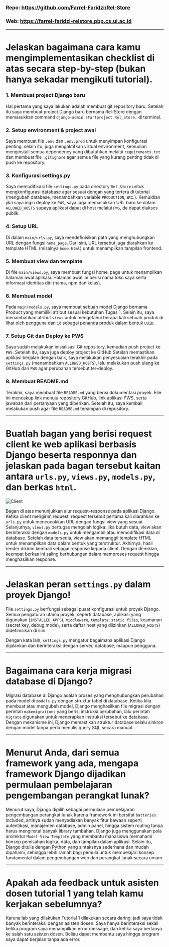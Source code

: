 ### Repo: https://github.com/Farrel-Faridzi/Rel-Store
### Web: https://farrel-faridzi-relstore.pbp.cs.ui.ac.id

---

# Jelaskan bagaimana cara kamu mengimplementasikan checklist di atas secara step-by-step (bukan hanya sekadar mengikuti tutorial).

### 1. Membuat project Django baru
Hal pertama yang saya lakukan adalah membuat git repository baru. Setelah itu saya membuat project Django baru bernama Rel-Store dengan memasukkan command ```django-admin startproject Rel_Store.``` di terminal.

### 2. Setup environment & project awal
Saya membuat file ```.env``` dan ```.env.prod``` untuk menyimpan konfigurasi penting. selain itu, juga mengaktifkan virtual environment, kemudian menginstall semua dependency yang dibutuhkan melalui ```requirements.txt``` dan membuat file ```.gitignore``` agar semua file yang kurang penting tidak di push ke repository.

### 3. Konfigurasi settings.py
Saya memodifikasi file ```settings.py``` pada directory ```Rel_Store``` untuk mengkonfigurasi database agar sesuai dengan yang tertera di tutorial (mengubah database, menambahkan variable ```PRODUCTION```, etc.). Kemuidian jika saya ingin deploy ke ```PWS```, saya juga memasukkan URL baru ke dalam ```ALLOWED_HOSTS``` supaya aplikasi dapat di host melalui ```PWS```, da dapat diakses publik.

### 4. Setup URL
Di dalam ```main/urls.py```, saya mendefinisikan path yang menghubungkan URL dengan fungsi ```home_page```. Dari sini, URL tersebut juga diarahkan ke template HTML (misalnya ```home.html```) untuk menampilkan tampilan frontend.

### 5. Membuat view dan template
Di file ```main/views.py```, saya membuat fungsi home_page untuk menampilkan halaman awal aplikasi. Halaman awal ini berisi nama toko saya serta informasi identitas diri (nama, npm dan kelas).

### 6. Membuat model
Pada ```main/models.py```, saya membuat sebuah model Django bernama Product yang memiliki atribut sesuai kebutuhan Tugas 1. Selain itu, saya menambahkan atribut ```views``` untuk mengetahui berapa kali sebuah produk di lihat oleh pengguna dan ```id``` sebagai penanda produk dalam bentuk ```UUID```.

### 7. Setup Git dan Deploy ke PWS
Saya sudah melakukan inisialisasi Git repository, kemudian push project ke ```PWS```. Setelah itu, saya juga deploy project ke GitHub Setelah memastikan aplikasi berjalan dengan baik, saya melakukan penyesuaian terakhir pada ```settings.py``` (menambahkan ```ALLOWED_HOSTS```), lalu melakukan push ulang ke GitHub dan ```PWS``` agar perubahan tersebut ter-deploy.

### 8. Membuat README.md
Terakhir, saya membuat file ```README.md``` yang berisi dokumentasi proyek. File ini mencakup link menuju repository GitHub, link aplikasi PWS, serta jawaban dari pertanyaan yang diberikan. Setelah itu, saya kembali melakukan push agar file ```README.md``` tersimpan di repository.

---

# Buatlah bagan yang berisi request client ke web aplikasi berbasis Django beserta responnya dan jelaskan pada bagan tersebut kaitan antara ```urls.py```, ```views.py```, ```models.py```, dan berkas ```html```.

![Client](https://github.com/user-attachments/assets/2a73dd07-ec03-400f-82c4-7fd2efc34d9c)


Bagan di atas menunjukkan alur request–response pada aplikasi Django. Ketika client mengirim request, request tersebut pertama kali diarahkan ke ```urls.py``` untuk mencocokkan URL dengan fungsi view yang sesuai. Selanjutnya, ```views.py``` bertugas mengolah logika: jika butuh data, view akan berinteraksi dengan ```models.py``` untuk mengambil atau memodifikasi data di database. Setelah data tersedia, view akan memanggil template HTML untuk menampilkan data dalam bentuk yang terstruktur. Akhirnya, hasil render dikirim kembali sebagai response kepada client. Dengan demikian, keempat berkas ini saling berhubungan dalam memproses request hingga menghasilkan response.

---

# Jelaskan peran ```settings.py``` dalam proyek Django!
File ```settings.py``` berfungsi sebagai pusat konfigurasi untuk proyek Django. Semua pengaturan utama proyek, seperti database, aplikasi yang digunakan (```INSTALLED_APPS```), ```middleware```, ```template```, ```static files```, keamanan (secret key, debug mode), serta daftar host yang diizinkan (```ALLOWED_HOSTS```) didefinisikan di sini.

Dengan kata lain, ```settings.py``` mengatur bagaimana aplikasi Django dijalankan dan berinteraksi dengan server, database, maupun pengguna.

---

# Bagaimana cara kerja migrasi database di Django?
Migrasi database di Django adalah proses yang menghubungkan perubahan pada model di ```models.py``` dengan struktur tabel di database. Ketika kita membuat atau mengubah model, Django menghasilkan file migrasi dengan perintah ```makemigrations``` yang berisi instruksi perubahan, lalu perintah ```migrate``` digunakan untuk menerapkan instruksi tersebut ke database. Dengan mekanisme ini, Django memastikan struktur database selalu sinkron dengan model tanpa perlu menulis query SQL secara manual.

---

# Menurut Anda, dari semua framework yang ada, mengapa framework Django dijadikan permulaan pembelajaran pengembangan perangkat lunak?
Menurut saya, Django dipilih sebagai permulaan pembelajaran pengembangan perangkat lunak karena framework ini bersifat ```batteries``` included, artinya sudah menyediakan banyak fitur bawaan seperti autentikasi, manajemen database, admin panel, hingga sistem routing tanpa harus menginstal banyak library tambahan. Django juga menggunakan pola arsitektur ```Model-View-Template``` yang membantu mahasiswa memahami konsep pemisahan logika, data, dan tampilan dalam aplikasi. Selain itu, Django ditulis dengan Python yang sintaksnya sederhana dan mudah dipahami, sehingga lebih ramah bagi pemula untuk mempelajari konsep fundamental dalam pengembangan web dan perangkat lunak secara umum.

---

# Apakah ada feedback untuk asisten dosen tutorial 1 yang telah kamu kerjakan sebelumnya?
Karena lab yang dilakukan Tutorial 1 dilakukan secara daring, jadi saya tidak banyak berinteraksi dengan asisten dosen. Saya hanya berinteraksi sekali ketika program saya menampilkan error message, dan ketika saya bertanya ke salah satu asisten dosen. Beliau dapat membantu saya hingga program saya dapat berjalan tanpa ada error.
